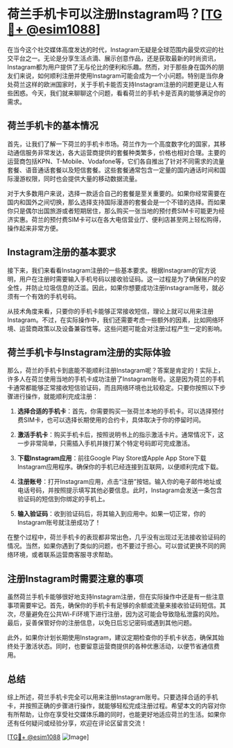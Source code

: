 # 荷兰手机卡可以注册Instagram吗？[[TG💪+ @esim1088](https://t.me/s/esim1088)]

在当今这个社交媒体高度发达的时代，Instagram无疑是全球范围内最受欢迎的社交平台之一。无论是分享生活点滴、展示创意作品，还是获取最新的时尚资讯，Instagram都为用户提供了无与伦比的便利和乐趣。然而，对于那些身在国外的朋友们来说，如何顺利注册并使用Instagram可能会成为一个小问题。特别是当你身处荷兰这样的欧洲国家时，关于手机卡能否支持Instagram注册的问题更是让人有些困惑。今天，我们就来聊聊这个问题，看看荷兰的手机卡是否真的能够满足你的需求。

## 荷兰手机卡的基本情况

首先，让我们了解一下荷兰的手机卡市场。荷兰作为一个高度数字化的国家，其移动通信服务非常发达，各大运营商提供的套餐种类繁多，价格也相对合理。主要的运营商包括KPN、T-Mobile、Vodafone等，它们各自推出了针对不同需求的流量套餐、语音通话套餐以及短信套餐。这些套餐通常包含一定量的国内通话时间和国际漫游权限，同时也会提供大量的移动数据流量。

对于大多数用户来说，选择一款适合自己的套餐是至关重要的。如果你经常需要在国内和国外之间切换，那么选择支持国际漫游的套餐会是一个不错的选择。而如果你只是偶尔出国旅游或者短期居住，那么购买一张当地的预付费SIM卡可能更为经济实惠。荷兰的预付费SIM卡可以在各大电信营业厅、便利店甚至网上轻松购得，操作起来非常方便。

## Instagram注册的基本要求

接下来，我们来看看Instagram注册的一些基本要求。根据Instagram的官方说明，用户在注册时需要输入手机号码以接收验证码。这一过程是为了确保账户的安全性，并防止垃圾信息的泛滥。因此，如果你想要成功注册Instagram账号，就必须有一个有效的手机号码。

从技术角度来看，只要你的手机卡能够正常接收短信，理论上就可以用来注册Instagram。不过，在实际操作中，我们还需要考虑一些额外的因素，比如网络环境、运营商政策以及设备兼容性等。这些问题可能会对注册过程产生一定的影响。

## 荷兰手机卡与Instagram注册的实际体验

那么，荷兰的手机卡到底能不能顺利注册Instagram呢？答案是肯定的！实际上，许多人在荷兰使用当地的手机卡成功注册了Instagram账号。这是因为荷兰的手机卡通常都能够正常接收短信验证码，而且网络环境也比较稳定。只要你按照以下步骤进行操作，就能顺利完成注册：

1. **选择合适的手机卡**：首先，你需要购买一张荷兰本地的手机卡。可以选择预付费SIM卡，也可以选择长期使用的合约卡，具体取决于你的停留时间。
   
2. **激活手机卡**：购买手机卡后，按照说明书上的指示激活卡片。通常情况下，这一步非常简单，只需插入手机并拨打某个特定号码即可完成激活。

3. **下载Instagram应用**：前往Google Play Store或Apple App Store下载Instagram应用程序。确保你的手机已经连接到互联网，以便顺利完成下载。

4. **注册账号**：打开Instagram应用，点击“注册”按钮。输入你的电子邮件地址或电话号码，并按照提示填写其他必要信息。此时，Instagram会发送一条包含验证码的短信到你绑定的手机上。

5. **输入验证码**：收到验证码后，将其输入到应用中。如果一切正常，你的Instagram账号就注册成功了！

在整个过程中，荷兰手机卡的表现都非常出色，几乎没有出现过无法接收验证码的情况。当然，如果你遇到了类似的问题，也不要过于担心。可以尝试更换不同的网络环境，或者联系运营商客服寻求帮助。

## 注册Instagram时需要注意的事项

虽然荷兰手机卡能够很好地支持Instagram注册，但在实际操作中还是有一些注意事项需要牢记。首先，确保你的手机卡有足够的余额或流量来接收验证码短信。其次，尽量避免在公共Wi-Fi环境下进行注册，因为这可能会导致隐私泄露的风险。最后，妥善保管好你的注册信息，以免日后忘记密码或遇到其他问题。

此外，如果你计划长期使用Instagram，建议定期检查你的手机卡状态，确保其始终处于激活状态。同时，也要留意运营商提供的各种优惠活动，以便节省通信费用。

## 总结

综上所述，荷兰手机卡完全可以用来注册Instagram账号。只要选择合适的手机卡，并按照正确的步骤进行操作，就能够轻松完成注册过程。希望本文的内容对你有所帮助，让你在享受社交媒体乐趣的同时，也能更好地适应荷兰的生活。如果你还有任何疑问或经验分享，欢迎在评论区留言交流！

[[TG💪+ @esim1088](https://t.me/s/esim1088) ![Image](https://i.postimg.cc/4NQfJmqS/Snipaste-2025-05-13-00-14-12.png)]